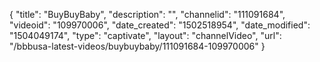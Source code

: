 {
    "title": "BuyBuyBaby",
    "description": "",
    "channelid": "111091684",
    "videoid": "109970006",
    "date_created": "1502518954",
    "date_modified": "1504049174",
    "type": "captivate",
    "layout": "channelVideo",
    "url": "\/bbbusa-latest-videos\/buybuybaby\/111091684-109970006"
}